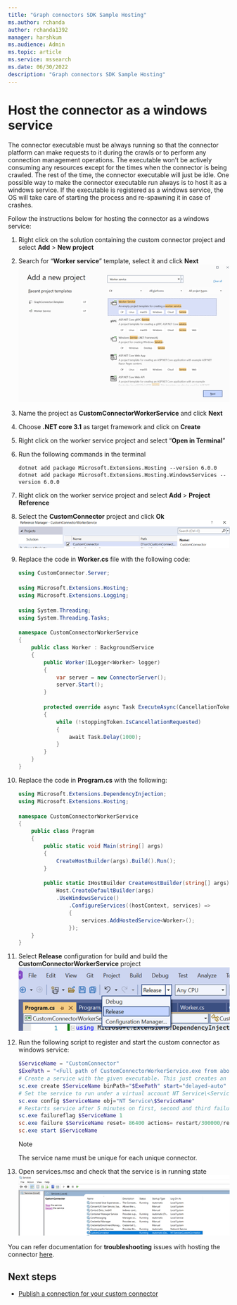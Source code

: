 ```yaml
---
title: "Graph connectors SDK Sample Hosting"
ms.author: rchanda
author: rchanda1392
manager: harshkum
ms.audience: Admin
ms.topic: article
ms.service: mssearch
ms.date: 06/30/2022
description: "Graph connectors SDK Sample Hosting"
---
```


# Host the connector as a windows service

The connector executable must be always running so that the connector platform can make requests to it during the crawls or to perform any connection management operations. The executable won’t be actively consuming any resources except for the times when the connector is being crawled. The rest of the time, the connector executable will just be idle.
One possible way to make the connector executable run always is to host it as a windows service. If the executable is registered as a windows service, the OS will take care of starting the process and re-spawning it in case of crashes.

Follow the instructions below for hosting the connector as a windows service:

1. Right click on the solution containing the custom connector project and select **Add** > **New project**

2. Search for “**Worker service**” template, select it and click **Next**
    ![Screenshot2](media/connectors-sdk/service2.png)

3. Name the project as **CustomConnectorWorkerService** and click **Next**

4. Choose **.NET core 3.1** as target framework and click on **Create**

5. Right click on the worker service project and select “**Open in Terminal**”

6. Run the following commands in the terminal

    ```dotnetcli
    dotnet add package Microsoft.Extensions.Hosting --version 6.0.0
    dotnet add package Microsoft.Extensions.Hosting.WindowsServices --version 6.0.0

    ```

7. Right click on the worker service project and select **Add** > **Project Reference**

8. Select the **CustomConnector** project and click **Ok**
    ![Screenshot7](media/connectors-sdk/service7.png)

9. Replace the code in **Worker.cs** file with the following code:

    ```csharp
    using CustomConnector.Server;
    
    using Microsoft.Extensions.Hosting;
    using Microsoft.Extensions.Logging;
    
    using System.Threading;
    using System.Threading.Tasks;
    
    namespace CustomConnectorWorkerService
    {
        public class Worker : BackgroundService
        {
            public Worker(ILogger<Worker> logger)
            {
                var server = new ConnectorServer();
                server.Start();
            }
    
            protected override async Task ExecuteAsync(CancellationToken stoppingToken)
            {
                while (!stoppingToken.IsCancellationRequested)
                {
                    await Task.Delay(1000);
                }
            }
        }
    }

    ```

10. Replace the code in **Program.cs** with the following:

    ```csharp
    using Microsoft.Extensions.DependencyInjection;
    using Microsoft.Extensions.Hosting;
    
    namespace CustomConnectorWorkerService
    {
        public class Program
        {
            public static void Main(string[] args)
            {
                CreateHostBuilder(args).Build().Run();
            }
    
            public static IHostBuilder CreateHostBuilder(string[] args) =>
                Host.CreateDefaultBuilder(args)
                .UseWindowsService()
                    .ConfigureServices((hostContext, services) =>
                    {
                        services.AddHostedService<Worker>();
                    });
        }
    }

    ```

11. Select **Release** configuration for build and build the **CustomConnectorWorkerService** project
    ![Screenshot8](media/connectors-sdk/service8.png)

12. Run the following script to register and start the custom connector as windows service:

    ```powershell
    $ServiceName = "CustomConnector"
    $ExePath = "<Full path of CustomConnectorWorkerService.exe from above build>"
    # Create a service with the given executable. This just creates an entry for this service.
    sc.exe create $ServiceName binPath="$ExePath" start="delayed-auto"
    # Set the service to run under a virtual account NT Service\<ServiceName>. Optionally skip this step to run the service under LOCAL SERVICE account
    sc.exe config $ServiceName obj="NT Service\$ServiceName"
    # Restarts service after 5 minutes on first, second and third failures and resets error after 1 day
    sc.exe failureflag $ServiceName 1
    sc.exe failure $ServiceName reset= 86400 actions= restart/300000/restart/300000/restart/300000
    sc.exe start $ServiceName

    ```

    >[!Note]
    >The service name must be unique for each unique connector.

13. Open services.msc and check that the service is in running state
    ![Screenshot9](media/connectors-sdk/service9.png)

You can refer documentation for **troubleshooting** issues with hosting the connector [here](/MicrosoftSearch/custom-connector-sdk-troubleshooting#troubleshooting-errors-while-hosting-the-connector-as-a-windows-service).

## Next steps

* [Publish a connection for your custom connector](/MicrosoftSearch/custom-connector-sdk-sample-publish)
